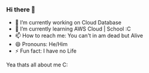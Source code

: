 ### Hi there 👋
- 🔭 I’m currently working on Cloud Database
- 🌱 I’m currently learning AWS Cloud | School :C
- 📫 How to reach me: You can't in am dead but Alive
- 😄 Pronouns: He/Him
- ⚡ Fun fact: I have no Life

Yea thats all about me C:
